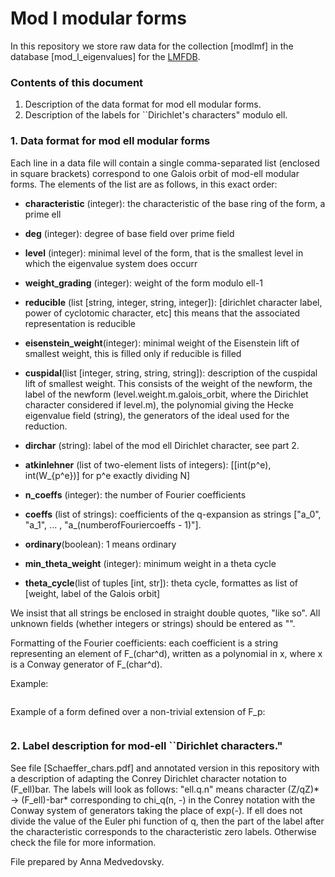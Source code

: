 # Mod l modular forms

In this repository we store raw data for the collection [modlmf] in the database [mod_l_eigenvalues] for the [LMFDB](https://github.com/LMFDB/lmfdb).


### Contents of this document
1. Description of the data format for mod ell modular forms. 
2. Description of the labels for ``Dirichlet's characters" modulo ell. 

### 1. Data format for mod ell modular forms

Each line in a data file will contain a single comma-separated list (enclosed in square brackets) correspond to one Galois orbit of mod-ell modular forms. The elements of the list are as follows, in this exact order:

* **characteristic** (integer): the characteristic of the base ring of the form, a prime ell
* **deg** (integer): degree of base field over prime field
* **level** (integer): minimal level of the form, that is the smallest level in which the eigenvalue system does occurr


* **weight_grading** (integer): weight of the form modulo ell-1
* **reducible** (list [string, integer, string, integer]): [dirichlet character label, power of cyclotomic character, etc] this means that the associated representation is reducible
* **eisenstein_weight**(integer): minimal weight of the Eisenstein lift of smallest weight, this is filled only if reducible is filled
* **cuspidal**(list [integer, string, string, string]): description of the cuspidal lift of smallest weight. This consists of the weight of the newform, the label of the newform (level.weight.m.galois_orbit, where the Dirichlet character considered if level.m), the polynomial giving the Hecke eigenvalue field (string), the generators of the ideal used for the reduction.
* **dirchar** (string): label of the mod ell Dirichlet character, see part 2. 
* **atkinlehner** (list of two-element lists of integers): [[int(p^e), int(W_{p^e})] for p^e exactly dividing N] 
* **n_coeffs** (integer): the number of Fourier coefficients
* **coeffs** (list of strings): coefficients of the q-expansion as strings ["a_0", "a_1", ... , "a_(numberofFouriercoeffs - 1)"].
* **ordinary**(boolean): 1 means ordinary
* **min_theta_weight** (integer): minimum weight in a theta cycle
* **theta_cycle**(list of tuples [int, str]): theta cycle, formattes as list of [weight, label of the Galois orbit]

We insist that all strings be enclosed in straight double quotes, "like so". 
All unknown fields (whether integers or strings) should be entered as "".

Formatting of the Fourier coefficients: each coefficient is a string representing an element of F_(char^d), written as a polynomial in x, where x is a Conway generator of F_(char^d).

Example:  
```

```

Example of a form defined over a non-trivial extension of F_p: 
```

```


### 2. Label description for mod-ell ``Dirichlet characters." 

See file [Schaeffer_chars.pdf] and annotated version in this repository with a description of adapting the Conrey Dirichlet character notation to (F_ell)bar. 
The labels will look as follows: "ell.q.n" means character (Z/qZ)* -> (F_ell)-bar* corresponding to chi_q(n, -) in the Conrey notation with the Conway system of generators taking the place of exp(-). If ell does not divide the value of the Euler phi function of q, then the part of the label after the characteristic corresponds to the characteristic zero labels. Otherwise check the file for more information.





File prepared by Anna Medvedovsky.
